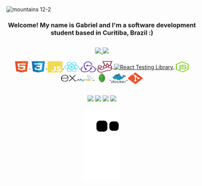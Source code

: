 ![mountains 12-2](https://user-images.githubusercontent.com/100055011/160991662-4f98ffde-60e3-4bb7-8d7d-7869b3426078.jpg)

<h3 align="center">Welcome! My name is Gabriel and I'm a software development student based in Curitiba, Brazil :)</h2>

##

<div align="center">
  <a href="https://github.com/gabrielhdn">
  <img height="165em" src="https://github-readme-stats-sigma-five.vercel.app/api?username=gabrielhdn&show_icons=true&theme=dracula&include_all_commits=true&count_private=true"/>
  <img height="165em" src="https://github-readme-stats-sigma-five.vercel.app/api/top-langs/?username=gabrielhdn&layout=compact&langs_count=7&theme=dracula"/>
</div>
<div align="center" style="display: inline_block"><br>
  <img align="center" alt="HTML" height="30" width="40" src="https://raw.githubusercontent.com/devicons/devicon/master/icons/html5/html5-original.svg">
  <img align="center" alt="CSS" height="30" width="40" src="https://raw.githubusercontent.com/devicons/devicon/master/icons/css3/css3-original.svg">
  <img align="center" alt="JS" height="30" width="40" src="https://raw.githubusercontent.com/devicons/devicon/master/icons/javascript/javascript-plain.svg">
  <img align="center" alt="React" height="30" width="40" src="https://raw.githubusercontent.com/devicons/devicon/master/icons/react/react-original.svg">
  <img align="center" alt="Redux" height="30" width="40" src="https://github.com/devicons/devicon/blob/master/icons/redux/redux-original.svg">
  <img align="center" alt="Jest" height="30" width="40" src="https://github.com/devicons/devicon/blob/master/icons/jest/jest-plain.svg">
  <img align="center" alt="React Testing Library" height="30" width="40" src="https://testing-library.com/img/octopus-64x64.png">
  <img align="center" alt="NodeJS" height="30" width="40" src="https://raw.githubusercontent.com/devicons/devicon/master/icons/nodejs/nodejs-original.svg">
  <img align="center" alt="Express" height="30" width="40" src="https://raw.githubusercontent.com/devicons/devicon/master/icons/express/express-original.svg">
  <img align="center" alt="MySql" height="30" width="40" src="https://raw.githubusercontent.com/devicons/devicon/master/icons/mysql/mysql-original-wordmark.svg">
  <img align="center" alt="MongoDB" height="30" width="40" src="https://raw.githubusercontent.com/devicons/devicon/master/icons/mongodb/mongodb-original.svg">
  <img align="center" alt="Docker" height="30" width="40" src="https://raw.githubusercontent.com/devicons/devicon/master/icons/docker/docker-original-wordmark.svg">
  <img align="center" alt="Git" height="30" width="40" src="https://github.com/devicons/devicon/blob/master/icons/git/git-original.svg">
</div>
  
##

<div align="center"> 
  <a href="https://instagram.com/gabrielhdn" target="_blank"><img src="https://img.shields.io/badge/Instagram-E4405F?style=for-the-badge&logo=instagram&logoColor=white" target="_blank"></a>
 <a href="https://www.linkedin.com/in/gabrielherdina/" target="_blank"><img src="https://img.shields.io/badge/LinkedIn-0077B5?style=for-the-badge&logo=linkedin&logoColor=white" target="_blank"></a> 
  <a href = "mailto:gherdina7@gmail.com"><img src="https://img.shields.io/badge/Gmail-D14836?style=for-the-badge&logo=gmail&logoColor=white" target="_blank"></a>
  <a href="https://steamcommunity.com/id/herdina/" target="_blank"><img src="https://img.shields.io/badge/Steam-000000?style=for-the-badge&logo=steam&logoColor=white" target="_blank"></a> 

   ![Snake animation](https://github.com/gabrielhdn/gabrielhdn/blob/output/github-contribution-grid-snake.svg)
</div>
   
 
